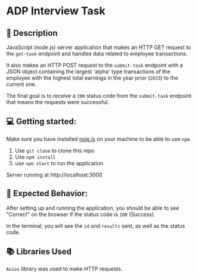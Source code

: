 # ADP Interview Task

## :pencil: Description

JavaScript (node.js) server application that makes an HTTP GET request to the `get-task` endpoint and handles data related to employee transactions.

It also makes an HTTP POST request to the `submit-task` endpoint with a JSON object containing the largest 'alpha' type transactions of the employee with the highest total earnings in the year prior (`2023`) to the current one.

The final goal is to receive a `200` status code from the `submit-task` endpoint that means the requests were successful.

## :computer: Getting started:

Make sure you have installed [noje.js](https://nodejs.org/en) on your machine to be able to use `npm`.

1. Use `git clone` to clone this repo
2. Use `npm install`
3. use `npm start` to run the application

Server running at http://localhost:3000

## :dart: Expected Behavior:

After setting up and running the application, you should be able to see "Correct" on the browser if the status code is `200` (Success).

In the terminal, you will see the `id` and `results` sent, as well as the status code.

## :books: Libraries Used

`Axios` library was used to make HTTP requests.
